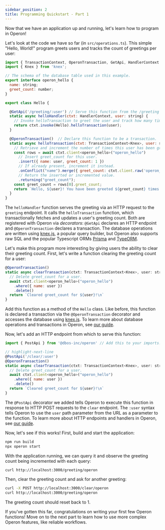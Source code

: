 ```yaml
---
sidebar_position: 2
title: Programming Quickstart - Part 1
---
```


Now that we have an application up and running, let's learn how to program in Operon!

Let's look at the code we have so far (in `src/operations.ts`).
This simple "Hello, World!" program greets users and tracks the count of greetings per user:

```javascript
import { TransactionContext, OperonTransaction, GetApi, HandlerContext } from '@dbos-inc/operon'
import { Knex } from 'knex';

// The schema of the database table used in this example.
export interface operon_hello {
  name: string;
  greet_count: number;
}

export class Hello {

  @GetApi('/greeting/:user') // Serve this function from the /greeting endpoint with 'user' as a path parameter
  static async helloHandler(ctxt: HandlerContext, user: string) {
    // Invoke helloTransaction to greet the user and track how many times they've been greeted.
    return ctxt.invoke(Hello).helloTransaction(user);
  }

  @OperonTransaction()  // Declare this function to be a transaction.
  static async helloTransaction(ctxt: TransactionContext<Knex>, user: string) {
    // Retrieve and increment the number of times this user has been greeted.
    const rows = await ctxt.client<operon_hello>("operon_hello")
      // Insert greet_count for this user.
      .insert({ name: user, greet_count: 1 })
      // If already present, increment it instead.
      .onConflict("name").merge({ greet_count: ctxt.client.raw('operon_hello.greet_count + 1') })
      // Return the inserted or incremented value.
      .returning("greet_count");               
    const greet_count = rows[0].greet_count;
    return `Hello, ${user}! You have been greeted ${greet_count} times.\n`;
  }
}
```

The `helloHandler` function serves the greeting via an HTTP request to the `greeting` endpoint.
It calls the `helloTransaction` function, which transactionally fetches and updates a user's greeting count.
Both are registered with Operon via _decorators_: `@GetApi` declares an HTTP endpoint and `@OperonTransaction` declares a transaction.
The database operations are written using [knex.js](https://knexjs.org/), a popular query builder, but Operon also supports raw SQL and the popular Typescript ORMs [Prisma](https://www.prisma.io/) and [TypeORM](https://typeorm.io/).

Let's make this program more interesting by giving users the ability to clear their greeting count.
First, let's write a function clearing the greeting count for a user:

```javascript
@OperonTransaction()
static async clearTransaction(ctxt: TransactionContext<Knex>, user: string) {
  // Delete greet_count for a user.
  await ctxt.client<operon_hello>("operon_hello")
    .where({ name: user })
    .delete()
  return `Cleared greet_count for ${user}!\n`
}
```

Add this function as a method of the `Hello` class.
Like before, this function is declared a transaction via the `@OperonTransaction` decorator and accesses the database using  [knex.js](https://knexjs.org/).
To learn more about database operations and transactions in Operon, see [our guide](../tutorials/transaction-tutorial).

Now, let's add an HTTP endpoint from which to serve this function:

```javascript
import { PostApi } from '@dbos-inc/operon' // Add this to your imports.

// highlight-next-line
@PostApi('/clear/:user')
@OperonTransaction()
static async clearTransaction(ctxt: TransactionContext<Knex>, user: string) {
  // Delete greet_count for a user.
  await ctxt.client<operon_hello>("operon_hello")
    .where({ name: user })
    .delete()
  return `Cleared greet_count for ${user}!\n`
}
```

The `@PostApi` decorator we added tells Operon to execute this function in response to HTTP POST requests to the `clear` endpoint.
The `:user` syntax tells Operon to use the `user` path parameter from the URL as a parameter to the function.
To learn more about HTTP endpoints and handlers in Operon, see [our guide](..).

Now, let's see if this works!
First, build and start the application:

```bash
npm run build
npx operon start
```

With the application running, we can query it and observe the greeting count being incremented with each query:

```bash
curl http://localhost:3000/greeting/operon
```

Then, clear the greeting count and ask for another greeting:

```bash
curl -X POST http://localhost:3000/clear/operon
curl http://localhost:3000/greeting/operon
```

The greeting count should reset back to 1.

If you've gotten this far, congratulations on writing your first few Operon functions!
Move on to the next part to learn how to use more complex Operon features, like reliable workflows.
